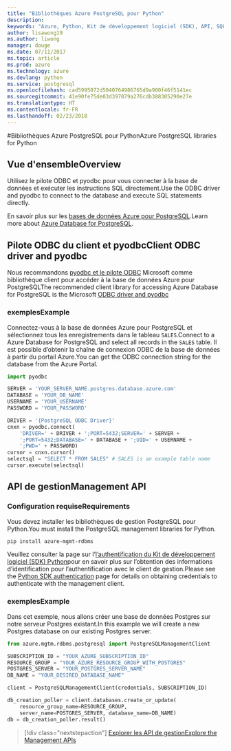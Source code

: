 ```yaml
---
title: "Bibliothèques Azure PostgreSQL pour Python"
description: 
keywords: "Azure, Python, Kit de développement logiciel (SDK), API, SQL, base de données, Postgres, PostgreSQL"
author: lisawong19
ms.author: liwong
manager: douge
ms.date: 07/11/2017
ms.topic: article
ms.prod: azure
ms.technology: azure
ms.devlang: python
ms.service: postgresql
ms.openlocfilehash: cad5995072d5040764986765d9a900f46f5141ec
ms.sourcegitcommit: 41e90fe75de03d397079a276cdb388305290e27e
ms.translationtype: HT
ms.contentlocale: fr-FR
ms.lasthandoff: 02/23/2018
---
```

#<a name="azure-postgresql-libraries-for-python"></a><span data-ttu-id="15a35-103">Bibliothèques Azure PostgreSQL pour Python</span><span class="sxs-lookup"><span data-stu-id="15a35-103">Azure PostgreSQL libraries for Python</span></span>

## <a name="overview"></a><span data-ttu-id="15a35-104">Vue d'ensemble</span><span class="sxs-lookup"><span data-stu-id="15a35-104">Overview</span></span>
<span data-ttu-id="15a35-105">Utilisez le pilote ODBC et pyodbc pour vous connecter à la base de données et exécuter les instructions SQL directement.</span><span class="sxs-lookup"><span data-stu-id="15a35-105">Use the ODBC driver and pyodbc to connect to the database and execute SQL statements directly.</span></span>

<span data-ttu-id="15a35-106">En savoir plus sur les [bases de données Azure pour PostgreSQL](https://docs.microsoft.com/azure/postgresql/).</span><span class="sxs-lookup"><span data-stu-id="15a35-106">Learn more about [Azure Database for PostgreSQL](https://docs.microsoft.com/azure/postgresql/).</span></span>

## <a name="client-odbc-driver-and-pyodbc"></a><span data-ttu-id="15a35-107">Pilote ODBC du client et pyodbc</span><span class="sxs-lookup"><span data-stu-id="15a35-107">Client ODBC driver and pyodbc</span></span>
<span data-ttu-id="15a35-108">Nous recommandons [pyodbc et le pilote ODBC](https://docs.microsoft.com/azure/sql-database/sql-database-connect-query-python#install-the-python-and-database-communication-libraries) Microsoft comme bibliothèque client pour accéder à la base de données Azure pour PostgreSQL</span><span class="sxs-lookup"><span data-stu-id="15a35-108">The recommended client library for accessing Azure Database for PostgreSQL is the Microsoft [ODBC driver and pyodbc](https://docs.microsoft.com/azure/sql-database/sql-database-connect-query-python#install-the-python-and-database-communication-libraries)</span></span>

### <a name="example"></a><span data-ttu-id="15a35-109">exemples</span><span class="sxs-lookup"><span data-stu-id="15a35-109">Example</span></span> 

<span data-ttu-id="15a35-110">Connectez-vous à la base de données Azure pour PostgreSQL et sélectionnez tous les enregistrements dans le tableau `SALES`.</span><span class="sxs-lookup"><span data-stu-id="15a35-110">Connect to a Azure Database for PostgreSQL and select all records in the `SALES` table.</span></span> <span data-ttu-id="15a35-111">Il est possible d’obtenir la chaîne de connexion ODBC de la base de données à partir du portail Azure.</span><span class="sxs-lookup"><span data-stu-id="15a35-111">You can get the ODBC connection string for the database from the Azure Portal.</span></span>

```python
import pyodbc

SERVER = 'YOUR_SERVER_NAME.postgres.database.azure.com'
DATABASE = 'YOUR_DB_NAME'
USERNAME = 'YOUR_USERNAME'
PASSWORD = 'YOUR_PASSWORD'

DRIVER = '{PostgreSQL ODBC Driver}'
cnxn = pyodbc.connect(
    'DRIVER=' + DRIVER + ';PORT=5432;SERVER=' + SERVER +
    ';PORT=5432;DATABASE=' + DATABASE + ';UID=' + USERNAME +
    ';PWD=' + PASSWORD)
cursor = cnxn.cursor()
selectsql = "SELECT * FROM SALES" # SALES is an example table name
cursor.execute(selectsql)
```

## <a name="management-api"></a><span data-ttu-id="15a35-112">API de gestion</span><span class="sxs-lookup"><span data-stu-id="15a35-112">Management API</span></span>
### <a name="requirements"></a><span data-ttu-id="15a35-113">Configuration requise</span><span class="sxs-lookup"><span data-stu-id="15a35-113">Requirements</span></span>
<span data-ttu-id="15a35-114">Vous devez installer les bibliothèques de gestion PostgreSQL pour Python.</span><span class="sxs-lookup"><span data-stu-id="15a35-114">You must install the PostgreSQL management libraries for Python.</span></span>
```bash
pip install azure-mgmt-rdbms
```

<span data-ttu-id="15a35-115">Veuillez consulter la page sur l’[l’authentification du Kit de développement logiciel (SDK) Python](https://docs.microsoft.com/python/azure/python-sdk-azure-authenticate)pour en savoir plus sur l’obtention des informations d’identification pour l’authentification avec le client de gestion.</span><span class="sxs-lookup"><span data-stu-id="15a35-115">Please see the [Python SDK authentication](https://docs.microsoft.com/python/azure/python-sdk-azure-authenticate) page for details on obtaining credentials to authenticate with the management client.</span></span>

### <a name="example"></a><span data-ttu-id="15a35-116">exemples</span><span class="sxs-lookup"><span data-stu-id="15a35-116">Example</span></span>
<span data-ttu-id="15a35-117">Dans cet exemple, nous allons créer une base de données Postgres sur notre serveur Postgres existant.</span><span class="sxs-lookup"><span data-stu-id="15a35-117">In this example we will create a new Postgres database on our existing Postgres server.</span></span>
```python
from azure.mgtm.rdbms.postgresql import PostgreSQLManagementClient

SUBSCRIPTION_ID = "YOUR_AZURE_SUBSCRIPTION_ID"
RESOURCE_GROUP = "YOUR_AZURE_RESOURCE_GROUP_WITH_POSTGRES"
POSTGRES_SERVER = "YOUR_POSTGRES_SERVER_NAME"
DB_NAME = "YOUR_DESIRED_DATABASE_NAME"

client = PostgreSQLManagementClient(credentials, SUBSCRIPTION_ID)

db_creation_poller = client.databases.create_or_update(
    resource_group_name=RESOURCE_GROUP,
    server_name=POSTGRES_SERVER, database_name=DB_NAME)
db = db_creation_poller.result()
```

> [!div class="nextstepaction"]
> [<span data-ttu-id="15a35-118">Explorer les API de gestion</span><span class="sxs-lookup"><span data-stu-id="15a35-118">Explore the Management APIs</span></span>](/python/api/overview/azure/postgresql/management)


